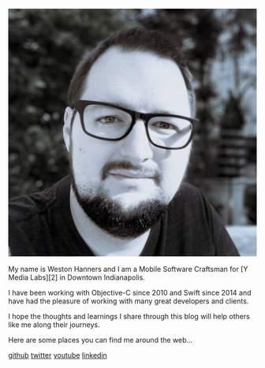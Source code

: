 <!--
Title: About Me
Page: true
Template: simplepage
-->

![Mothership][1]

<center-text>
My name is Weston Hanners and I am a Mobile Software Craftsman 
for [Y Media Labs][2] in Downtown Indianapolis.

I have been working with Objective-C since 2010 and Swift since 2014
and have had the pleasure of working with many great developers and clients.

I hope the thoughts and learnings I share through this blog will help others 
like me along their journeys.

Here are some places you can find me around the web...
</center-text>

<div markdown="1" class="horizontal-list">

[github](https://www.github.com/westonhanners)
[twitter](https://www.twitter.com/WestonHanners)
[youtube](https://www.youtube.com/kronusdark)
[linkedin](https://www.linkedin.com/in/lhanners)

</div>

[1]: content/images/me.jpeg#clip-circle
[2]: http://www.ymedialabs.com 